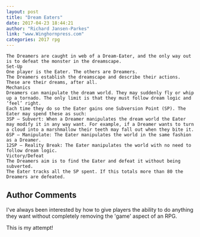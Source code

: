 ```yaml
---
layout: post
title: "Dream Eaters"
date: 2017-04-23 18:44:21
author: "Richard Jansen-Parkes"
link: "www.Winghornpress.com"
categories: 2017 rpg
---
```

```
The Dreamers are caught in web of a Dream-Eater, and the only way out is to defeat the monster in the dreamscape.
Set-Up
One player is the Eater. The others are Dreamers.
The Dreamers establish the dreamscape and describe their actions. These are their dreams, after all.
Mechanics
Dreamers can manipulate the dream world. They may suddenly fly or whip up a tornado. The only limit is that they must follow dream logic and ‘feel’ right.
Each time they do so the Eater gains one Subversion Point (SP). The Eater may spend these as such:
3SP – Subvert: When a Dreamer manipulates the dream world the Eater may modify it in any way want. For example, if a Dreamer wants to turn a cloud into a marshmallow their teeth may fall out when they bite it.
6SP – Manipulate: The Eater manipulates the world in the same fashion as a Dreamer.
12SP – Reality Break: The Eater manipulates the world with no need to follow dream logic.
Victory/Defeat
The Dreamers aim is to find the Eater and defeat it without being subverted.
The Eater tracks all the SP spent. If this totals more than 80 the Dreamers are defeated.
```
## Author Comments 

I've always been interested by how to give players the ability to do anything they want without completely removing the 'game' aspect of an RPG.

This is my attempt!
